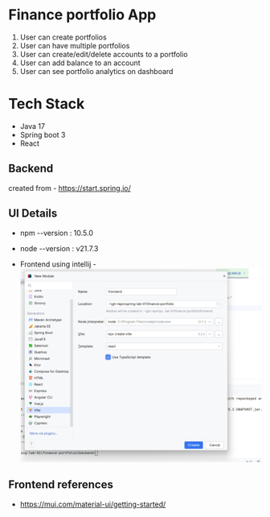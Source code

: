 # Finance portfolio App 

1. User can create portfolios
2. User can have multiple portfolios
2. User can create/edit/delete accounts to a portfolio 
3. User can add balance to an account
4. User can see portfolio analytics on dashboard 

# Tech Stack
- Java 17
- Spring boot 3
- React

## Backend 
created from - https://start.spring.io/

## UI Details
- npm --version :  10.5.0
- node --version : v21.7.3

- Frontend using intellij - ![](ui-create-img.png)


## Frontend references
 - https://mui.com/material-ui/getting-started/